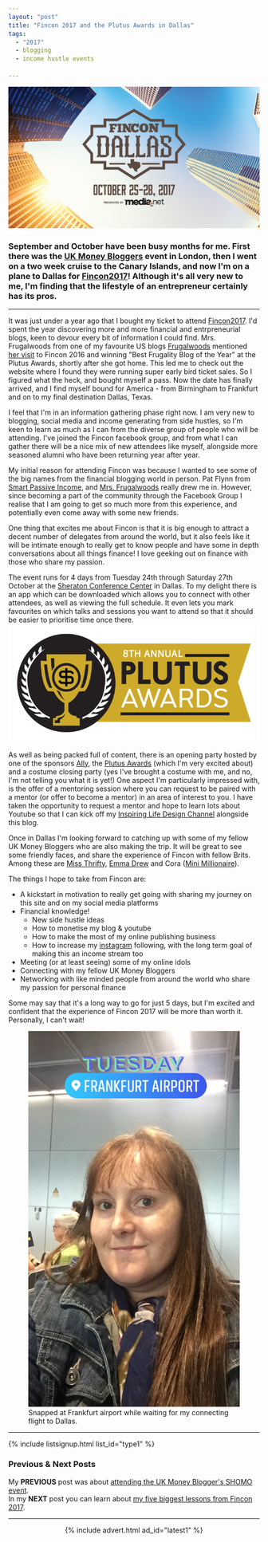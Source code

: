 ```yaml
---
layout: "post"
title: "Fincon 2017 and the Plutus Awards in Dallas"
tags:
  - "2017"
  - blogging
  - income hustle events

---
```


<img src='/i/Fincon17_logo.jpg' alt='Fincon 2017 and the Plutus Awards in Dallas logo' />


### September and October have been busy months for me. First there was the <a href="https://ukmoneybloggers.com" target="_blank">UK Money Bloggers</a> event in London, then I went on a two week cruise to the Canary Islands, and now I'm on a plane to Dallas for <a href="https://finconexpo.com/" target="_blank">Fincon2017</a>! Although it's all very new to me, I'm finding that the lifestyle of an entrepreneur certainly has its pros.

***  

It was just under a year ago that I bought my ticket to attend <a href="https://finconexpo.com/" target="_blank">Fincon2017</a>. I'd spent the year discovering more and more financial and entrpreneurial blogs, keen to devour every bit of information I could find. Mrs. Frugalwoods from one of my favourite US blogs <a href="http://www.frugalwoods.com/" target="_blank">Frugalwoods</a> mentioned <a href="http://www.frugalwoods.com/2016/09/29/how-to-fly-with-a-baby-on-an-airplane-by-yourself/" target="_blank">her visit</a> to Fincon 2016 and winning "Best Frugality Blog of the Year" at the Plutus Awards, shortly after she got home. This led me to check out the website where I found they were running super early bird ticket sales. So I figured what the heck, and bought myself a pass. Now the date has finally arrived, and I find myself bound for America - from Birmingham to Frankfurt and on to my final destination Dallas, Texas.

I feel that I'm in an information gathering phase right now. I am very new to blogging, social media and income generating from side hustles, so I'm keen to learn as much as I can from the diverse group of people who will be attending. I've joined the Fincon facebook group, and from what I can gather there will be a nice mix of new attendees like myself, alongside more seasoned alumni who have been returning year after year.

My initial reason for attending Fincon was because I wanted to see some of the big names from the financial blogging world in person. Pat Flynn from <a href="https://www.smartpassiveincome.com/" target="_blank">Smart Passive Income</a>, and <a href="http://www.frugalwoods.com/" target="_blank">Mrs. Frugalwoods</a> really drew me in. However, since becoming a part of the community through the Facebook Group I realise that I am going to get so much more from this experience, and potentially even come away with some new friends.

One thing that excites me about Fincon is that it is big enough to attract a decent number of delegates from around the world, but it also feels like it will be intimate enough to really get to know people and have some in depth conversations about all things finance! I love geeking out on finance with those who share my passion.

The event runs for 4 days from Tuesday 24th through Saturday 27th October at the <a href="https://www.marriott.com/hotels/travel/daldh-sheraton-dallas-hotel/" target="_blank">Sheraton Conference Center</a> in Dallas. To my delight there is an app which can be downloaded which allows you to connect with other attendees, as well as viewing the full schedule. It even lets you mark favourites on which talks and sessions you want to attend so that it should be easier to prioritise time once there.
<img src='/i/PLUTUS_BANNER.jpg' alt='Fincon 2017 and the Plutus Awards in Dallas awards banner' />

As well as being packed full of content, there is an opening party hosted by one of the sponsors <a href="https://www.ally.com/" target="_blank" rel="nofollow">Ally</a>, the <a href="https://www.plutusawards.com/" target="_blank">Plutus Awards</a> (which I'm very excited about) and a costume closing party (yes I've brought a costume with me, and no, I'm not telling you what it is yet!) One aspect I'm particularly impressed with, is the offer of a mentoring session where you can request to be paired with a mentor (or offer to become a mentor) in an area of interest to you. I have taken the opportunity to request a mentor and hope to learn lots about Youtube so that I can kick off my <a href="https://www.youtube.com/c/inspiringlifedesign" target="_blank">Inspiring Life Design Channel</a> alongside this blog.

Once in Dallas I'm looking forward to catching up with some of my fellow UK Money Bloggers who are also making the trip. It will be great to see some friendly faces, and share the experience of Fincon with fellow Brits. Among these are <a href="https://www.miss-thrifty.co.uk/" target="_blank">Miss Thrifty</a>, <a href="https://emmadrew.info/" target="_blank">Emma Drew</a> and Cora (<a href="https://theminimillionaire.com/" target="_blank">Mini Millionaire</a>).

The things I hope to take from Fincon are:

- A kickstart in motivation to really get going with sharing my journey on this site and on my social media platforms
- Financial knowledge!
	- New side hustle ideas
	- How to monetise my blog & youtube
	- How to make the most of my online publishing business
	- How to increase my <a href="https://www.instagram.com/inspiringlifedesign/" target="_blank">instagram</a> following, with the long term goal of making this an income stream too
- Meeting (or at least seeing) some of my online idols
- Connecting with my fellow UK Money Bloggers
- Networking with like minded people from around the world who share my passion for personal finance

Some may say that it's a long way to go for just 5 days, but I'm excited and confident that the experience of Fincon 2017 will be more than worth it. Personally, I can't wait!

<figure>
    <img src='/i/20171024_frankfurt.jpg' alt='Fincon 2017 and the Plutus Awards in Dallas, Corinna sat at the airport' />
    <figcaption>Snapped at Frankfurt airport while waiting for my connecting flight to Dallas.</figcaption>
</figure>

***

<!-- START EMAIL LIST SIGN-UP: Type 1 -->

{% include listsignup.html list_id="type1" %}

<!-- END EMAIL LIST SIGN-UP: Type 1 -->

### Previous & Next Posts

My **PREVIOUS** post was about [attending the UK Money Blogger's SHOMO event](/posts/Show-Me-The-Money-Conference.html).<br>
In my **NEXT** post you can learn about [my five biggest lessons from Fincon 2017](/posts/Five-Biggest-Lessons-from-Fincon17.html).

***

<!-- START ADVERTISER: Latest ad 1 -->
<center>
{% include advert.html ad_id="latest1" %}
</center>
<!-- END ADVERTISER: Latest 1 -->
